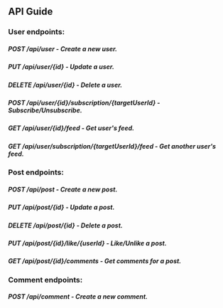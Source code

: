 ## API Guide

### User endpoints:
##### POST /api/user - Create a new user.
##### PUT /api/user/{id} - Update a user.
##### DELETE /api/user/{id} - Delete a user.
##### POST /api/user/{id}/subscription/{targetUserId} - Subscribe/Unsubscribe. 
##### GET /api/user/{id}/feed - Get user's feed. 
##### GET /api/user/subscription/{targetUserId}/feed - Get another user's feed.

### Post endpoints:
##### POST /api/post - Create a new post. 
##### PUT /api/post/{id} - Update a post. 
##### DELETE /api/post/{id} - Delete a post.
##### PUT /api/post/{id}/like/{userId} - Like/Unlike a post. 
##### GET /api/post/{id}/comments - Get comments for a post. 

### Comment endpoints:
##### POST /api/comment - Create a new comment. 

